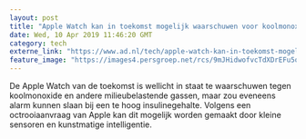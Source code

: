 ```yaml
---
layout: post
title: "Apple Watch kan in toekomst mogelijk waarschuwen voor koolmonoxide"
date: Wed, 10 Apr 2019 11:46:20 GMT
category: tech
externe_link: "https://www.ad.nl/tech/apple-watch-kan-in-toekomst-mogelijk-waarschuwen-voor-koolmonoxide~a932f9b8/"
feature_image: "https://images4.persgroep.net/rcs/9mJHidwofvcTdXDrEFu5qzd8KdY/diocontent/143509166/_fitwidth/400/?appId=21791a8992982cd8da851550a453bd7f&quality=0.7"
---
```


De Apple Watch van de toekomst is wellicht in staat te waarschuwen tegen koolmonoxide en andere milieubelastende gassen, maar zou eveneens alarm kunnen slaan bij een te hoog insulinegehalte. Volgens een octrooiaanvraag van Apple kan dit mogelijk worden gemaakt door kleine sensoren en kunstmatige intelligentie.
